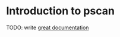 # Introduction to pscan

TODO: write [great documentation](http://jacobian.org/writing/what-to-write/)
